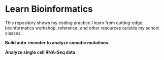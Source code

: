 # Learn Bioinformatics

This repository shows my coding practice I learn from cutting-edge bioinformatics workshop, reference, and other resources outside my school classes.

**Build auto-encoder to analyze somatic mutations**

**Analyze single cell RNA-Seq data**
